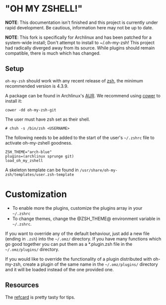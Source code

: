 "OH MY ZSHELL!"
===============

**NOTE**: This documentation isn't finished and this project is
currently under rapid development. Be cautious, information here may
not be up to date.

**NOTE**: This fork is specifically for Archlinux and has been patched
for a system-wide install; Don't attempt to install to ~/.oh-my-zsh!
This project had radically diverged away from its source. While
plugins should remain compatible, there is much which has changed.

Setup
-----

`oh-my-zsh` should work with any recent release of [zsh][], the
minimum recommended version is 4.3.9.

A package can be found in Archlinux's [AUR][oh-my-zsh-git]. We
recommend using [cower] to install it:

```
cower -dd oh-my-zsh-git
```

  [zsh]: http://www.zsh.org/
  [oh-my-zsh-git]: https://aur.archlinux.org/packages.php?ID=54375
  [cower]: https://github.com/falconindy/cower

The user must have zsh set as their shell.

```
# chsh -s /bin/zsh <USERNAME>
```

The following needs to be added to the start of the user's `~/.zshrc`
file to activate oh-my-zshell goodness.

```
ZSH_THEME="arch-blue"
plugins=(archlinux sprunge git)
load_oh_my_zshell
```

A skeleton template can be found in
`/usr/share/oh-my-zsh/templates/user.zsh-template`

Customization
=============

- To enable more the plugins, customize the plugins array in your
  `~/.zshrc`
- To change themes, change the @ZSH_THEME@ environment variable in
  `~/.zshrc`.

If you want to override any of the default behaviour, just add a new
file (ending in `.zsh`) into the `~/.omz/` directory. If you have many
functions which go good together you can put them as a *.plugin.zsh
file in the `~/.omz/plugins/` directory.

If you would like to override the functionality of a plugin
distributed with oh-my-zsh, create a plugin of the same name in the
`~/.omz/plugins/` directory and it will be loaded instead of the one
provided one.

Resources
---------

The [refcard][] is pretty tasty for tips.

  [refcard]: http://www.bash2zsh.com/zsh_refcard/refcard.pdf
